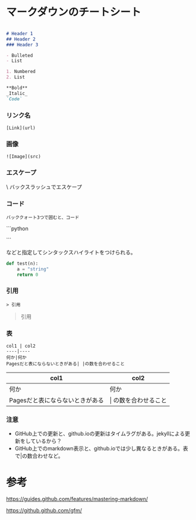 # マークダウンのチートシート

```markdown

# Header 1
## Header 2
### Header 3

- Bulleted
- List

1. Numbered
2. List

**Bold**
_Italic_ 
`Code`
```
### リンク名
`[Link](url) `

### 画像
`![Image](src)`


### エスケープ

\\
バックスラッシュでエスケープ

### コード

```
バッククォート3つで囲むと、コード
```

\```python

\```

などと指定してシンタックスハイライトをつけられる。

```python
def test(n):
    a = "string"
    return 0
```

### 引用

`> 引用`

> 引用

### 表

```
col1 | col2
----|----
何か|何か
Pagesだと表にならないときがある| |の数を合わせること
```

col1 | col2
---- | ------
何か|何か
Pagesだと表にならないときがある| \| の数を合わせること

### 注意

- GitHub上での更新と、github.ioの更新はタイムラグがある。jekyllによる更新をしているから？
- GitHub上でのmarkdown表示と、github.ioでは少し異なるときがある。表で|の数合わせなど。



# 参考

https://guides.github.com/features/mastering-markdown/

https://github.github.com/gfm/

